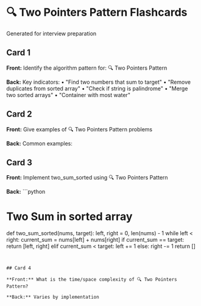 # 🔍 Two Pointers Pattern Flashcards

Generated for interview preparation


## Card 1

**Front:** Identify the algorithm pattern for: 🔍 Two Pointers Pattern

**Back:** Key indicators:
• "Find two numbers that sum to target"
• "Remove duplicates from sorted array"
• "Check if string is palindrome"
• "Merge two sorted arrays"
• "Container with most water"


## Card 2

**Front:** Give examples of 🔍 Two Pointers Pattern problems

**Back:** Common examples:



## Card 3

**Front:** Implement two_sum_sorted using 🔍 Two Pointers Pattern

**Back:** ```python
# Two Sum in sorted array
def two_sum_sorted(nums, target):
    left, right = 0, len(nums) - 1
    while left < right:
        current_sum = nums[left] + nums[right]
        if current_sum == target:
            return [left, right]
        elif current_sum < target:
            left += 1
        else:
            right -= 1
    return []
```


## Card 4

**Front:** What is the time/space complexity of 🔍 Two Pointers Pattern?

**Back:** Varies by implementation

